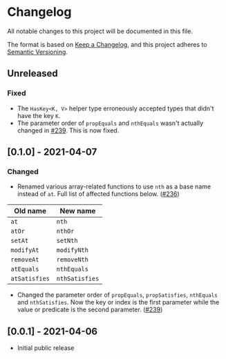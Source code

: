 # Changelog

All notable changes to this project will be documented in this file.

The format is based on [Keep a Changelog](https://keepachangelog.com/en/1.0.0/),
and this project adheres to [Semantic Versioning](https://semver.org/spec/v2.0.0.html).

## Unreleased

### Fixed

- The `HasKey<K, V>` helper type erroneously accepted types that didn't have
  the key `K`.
- The parameter order of `propEquals` and `nthEquals` wasn't actually changed in
  [#239](https://github.com/sluukkonen/iiris/pull/239). This is now fixed.

## [0.1.0] - 2021-04-07

### Changed

- Renamed various array-related functions to use `nth` as a base name instead of `at`. Full list of affected functions
  below. ([#236](https://github.com/sluukkonen/iiris/pull/236))

| Old name      | New name       |
| ------------- | -------------- |
| `at`          | `nth`          |
| `atOr`        | `nthOr`        |
| `setAt`       | `setNth`       |
| `modifyAt`    | `modifyNth`    |
| `removeAt`    | `removeNth`    |
| `atEquals`    | `nthEquals`    |
| `atSatisfies` | `nthSatisfies` |

- Changed the parameter order of `propEquals`, `propSatisfies`, `nthEquals` and `nthSatisfies`. Now the key or index is
  the first parameter while the value or predicate is the second
  parameter. ([#239](https://github.com/sluukkonen/iiris/pull/239))

## [0.0.1] - 2021-04-06

- Initial public release

